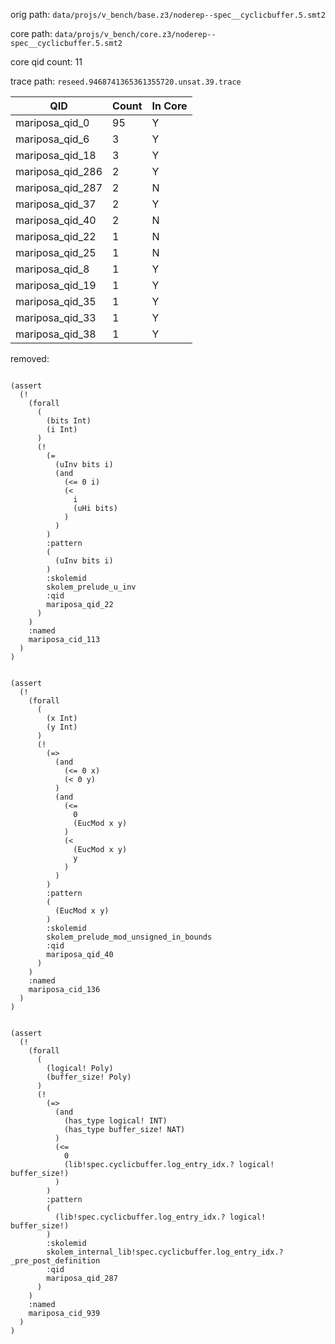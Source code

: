 orig path: `data/projs/v_bench/base.z3/noderep--spec__cyclicbuffer.5.smt2`

core path: `data/projs/v_bench/core.z3/noderep--spec__cyclicbuffer.5.smt2`

core qid count: 11

trace path: `reseed.9468741365361355720.unsat.39.trace`

| QID              |   Count | In Core   |
|------------------|---------|-----------|
| mariposa_qid_0   |      95 | Y         |
| mariposa_qid_6   |       3 | Y         |
| mariposa_qid_18  |       3 | Y         |
| mariposa_qid_286 |       2 | Y         |
| mariposa_qid_287 |       2 | N         |
| mariposa_qid_37  |       2 | Y         |
| mariposa_qid_40  |       2 | N         |
| mariposa_qid_22  |       1 | N         |
| mariposa_qid_25  |       1 | N         |
| mariposa_qid_8   |       1 | Y         |
| mariposa_qid_19  |       1 | Y         |
| mariposa_qid_35  |       1 | Y         |
| mariposa_qid_33  |       1 | Y         |
| mariposa_qid_38  |       1 | Y         |

removed:
```

(assert 
  (! 
    (forall 
      (
        (bits Int)
        (i Int)
      )
      (! 
        (= 
          (uInv bits i)
          (and 
            (<= 0 i)
            (< 
              i
              (uHi bits)
            )
          )
        )
        :pattern
        (
          (uInv bits i)
        )
        :skolemid
        skolem_prelude_u_inv
        :qid
        mariposa_qid_22
      )
    )
    :named
    mariposa_cid_113
  )
)
```

```

(assert 
  (! 
    (forall 
      (
        (x Int)
        (y Int)
      )
      (! 
        (=> 
          (and 
            (<= 0 x)
            (< 0 y)
          )
          (and 
            (<= 
              0
              (EucMod x y)
            )
            (< 
              (EucMod x y)
              y
            )
          )
        )
        :pattern
        (
          (EucMod x y)
        )
        :skolemid
        skolem_prelude_mod_unsigned_in_bounds
        :qid
        mariposa_qid_40
      )
    )
    :named
    mariposa_cid_136
  )
)
```

```

(assert 
  (! 
    (forall 
      (
        (logical! Poly)
        (buffer_size! Poly)
      )
      (! 
        (=> 
          (and 
            (has_type logical! INT)
            (has_type buffer_size! NAT)
          )
          (<= 
            0
            (lib!spec.cyclicbuffer.log_entry_idx.? logical! buffer_size!)
          )
        )
        :pattern
        (
          (lib!spec.cyclicbuffer.log_entry_idx.? logical! buffer_size!)
        )
        :skolemid
        skolem_internal_lib!spec.cyclicbuffer.log_entry_idx.?_pre_post_definition
        :qid
        mariposa_qid_287
      )
    )
    :named
    mariposa_cid_939
  )
)
```


